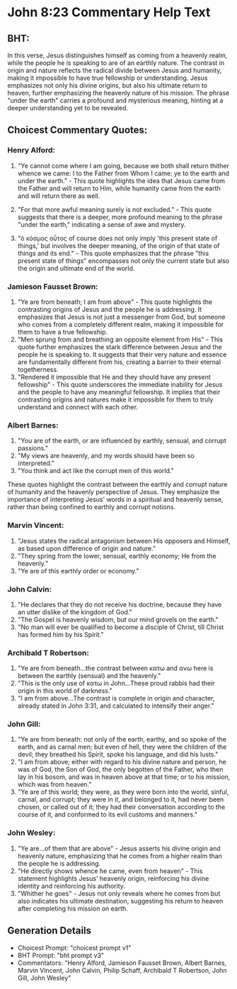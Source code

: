 # John 8:23 Commentary Help Text

## BHT:
In this verse, Jesus distinguishes himself as coming from a heavenly realm, while the people he is speaking to are of an earthly nature. The contrast in origin and nature reflects the radical divide between Jesus and humanity, making it impossible to have true fellowship or understanding. Jesus emphasizes not only his divine origins, but also his ultimate return to heaven, further emphasizing the heavenly nature of his mission. The phrase "under the earth" carries a profound and mysterious meaning, hinting at a deeper understanding yet to be revealed.

## Choicest Commentary Quotes:
### Henry Alford:
1. "Ye cannot come where I am going, because we both shall return thither whence we came: I to the Father from Whom I came: ye to the earth and under the earth." - This quote highlights the idea that Jesus came from the Father and will return to Him, while humanity came from the earth and will return there as well.

2. "For that more awful meaning surely is not excluded." - This quote suggests that there is a deeper, more profound meaning to the phrase "under the earth," indicating a sense of awe and mystery.

3. "ὁ κόσμος οὗτος of course does not only imply 'this present state of things,' but involves the deeper meaning, of the origin of that state of things and its end." - This quote emphasizes that the phrase "this present state of things" encompasses not only the current state but also the origin and ultimate end of the world.

### Jamieson Fausset Brown:
1. "Ye are from beneath; I am from above" - This quote highlights the contrasting origins of Jesus and the people he is addressing. It emphasizes that Jesus is not just a messenger from God, but someone who comes from a completely different realm, making it impossible for them to have a true fellowship.
2. "Men sprung from and breathing an opposite element from His" - This quote further emphasizes the stark difference between Jesus and the people he is speaking to. It suggests that their very nature and essence are fundamentally different from his, creating a barrier to their eternal togetherness.
3. "Rendered it impossible that He and they should have any present fellowship" - This quote underscores the immediate inability for Jesus and the people to have any meaningful fellowship. It implies that their contrasting origins and natures make it impossible for them to truly understand and connect with each other.

### Albert Barnes:
1. "You are of the earth, or are influenced by earthly, sensual, and corrupt passions."
2. "My views are heavenly, and my words should have been so interpreted."
3. "You think and act like the corrupt men of this world."

These quotes highlight the contrast between the earthly and corrupt nature of humanity and the heavenly perspective of Jesus. They emphasize the importance of interpreting Jesus' words in a spiritual and heavenly sense, rather than being confined to earthly and corrupt notions.

### Marvin Vincent:
1. "Jesus states the radical antagonism between His opposers and Himself, as based upon difference of origin and nature."
2. "They spring from the lower, sensual, earthly economy; He from the heavenly."
3. "Ye are of this earthly order or economy."

### John Calvin:
1. "He declares that they do not receive his doctrine, because they have an utter dislike of the kingdom of God."
2. "The Gospel is heavenly wisdom, but our mind grovels on the earth."
3. "No man will ever be qualified to become a disciple of Christ, till Christ has formed him by his Spirit."

### Archibald T Robertson:
1. "Ye are from beneath...the contrast between κατω and ανω here is between the earthly (sensual) and the heavenly." 
2. "This is the only use of κατω in John...These proud rabbis had their origin in this world of darkness."
3. "I am from above...The contrast is complete in origin and character, already stated in John 3:31, and calculated to intensify their anger."

### John Gill:
1. "Ye are from beneath: not only of the earth, earthy, and so spoke of the earth, and as carnal men; but even of hell, they were the children of the devil; they breathed his Spirit, spoke his language, and did his lusts." 
2. "I am from above; either with regard to his divine nature and person, he was of God, the Son of God, the only begotten of the Father, who then lay in his bosom, and was in heaven above at that time; or to his mission, which was from heaven." 
3. "Ye are of this world; they were, as they were born into the world, sinful, carnal, and corrupt; they were in it, and belonged to it, had never been chosen, or called out of it; they had their conversation according to the course of it, and conformed to its evil customs and manners."

### John Wesley:
1. "Ye are...of them that are above" - Jesus asserts his divine origin and heavenly nature, emphasizing that he comes from a higher realm than the people he is addressing.
2. "He directly shows whence he came, even from heaven" - This statement highlights Jesus' heavenly origin, reinforcing his divine identity and reinforcing his authority.
3. "Whither he goes" - Jesus not only reveals where he comes from but also indicates his ultimate destination, suggesting his return to heaven after completing his mission on earth.


## Generation Details
- Choicest Prompt: "choicest prompt v1"
- BHT Prompt: "bht prompt v3"
- Commentators: "Henry Alford, Jamieson Fausset Brown, Albert Barnes, Marvin Vincent, John Calvin, Philip Schaff, Archibald T Robertson, John Gill, John Wesley"
